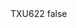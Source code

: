 <?xml version="1.0" encoding="UTF-8"?>
<CustomMetadata xmlns="http://soap.sforce.com/2006/04/metadata">
    <label>TXU622</label>
    <protected>false</protected>
</CustomMetadata>
